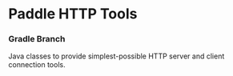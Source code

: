 # Paddle HTTP Tools
### Gradle Branch
Java classes to provide simplest-possible HTTP server and client connection tools.
